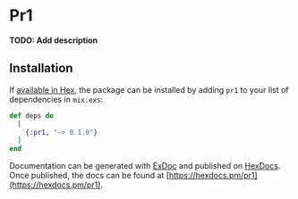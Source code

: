 # Pr1

**TODO: Add description**

## Installation

If [available in Hex](https://hex.pm/docs/publish), the package can be installed
by adding `pr1` to your list of dependencies in `mix.exs`:

```elixir
def deps do
  [
    {:pr1, "~> 0.1.0"}
  ]
end
```

Documentation can be generated with [ExDoc](https://github.com/elixir-lang/ex_doc)
and published on [HexDocs](https://hexdocs.pm). Once published, the docs can
be found at [https://hexdocs.pm/pr1](https://hexdocs.pm/pr1).

